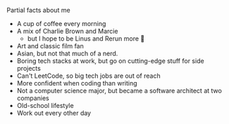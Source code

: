 Partial facts about me

- A cup of coffee every morning
- A mix of Charlie Brown and Marcie
  - but I hope to be Linus and Rerun more 🫠
- Art and classic film fan
- Asian, but not that much of a nerd.
- Boring tech stacks at work, but go on cutting-edge stuff for side projects
- Can't LeetCode, so big tech jobs are out of reach
- More confident when coding than writing
- Not a computer science major, but became a software architect at two companies
- Old-school lifestyle
- Work out every other day
